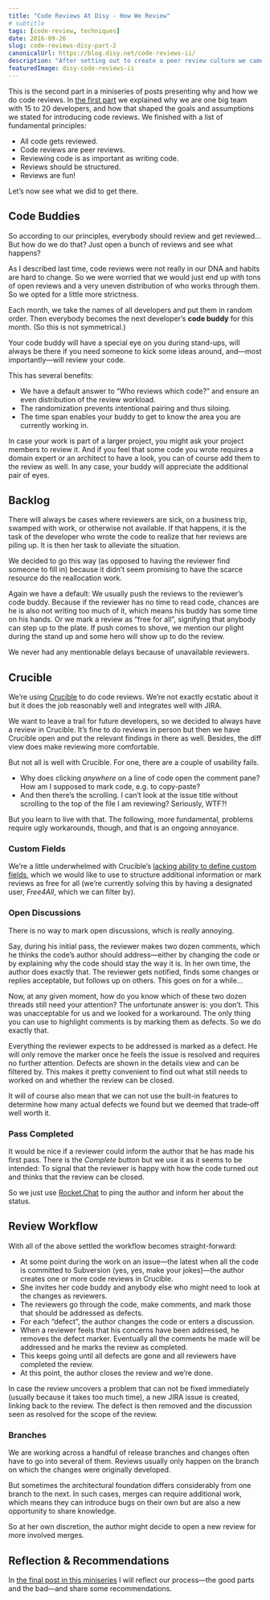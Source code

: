 ```yaml
---
title: "Code Reviews At Disy - How We Review"
# subtitle
tags: [code-review, techniques]
date: 2016-09-26
slug: code-reviews-disy-part-2
canonicalUrl: https://blog.disy.net/code-reviews-ii/
description: "After setting out to create a peer review culture we came up with a workflow and picked a tool (yes, Crucible) that would help us get there."
featuredImage: disy-code-reviews-ii
---
```


This is the second part in a miniseries of posts presenting why and how we do code reviews.
In [the first part](code-reviews-disy-part-1) we explained why we are one big team with 15 to 20 developers, and how that shaped the goals and assumptions we stated for introducing code reviews.
We finished with a list of fundamental principles:

-   All code gets reviewed.
-   Code reviews are peer reviews.
-   Reviewing code is as important as writing code.
-   Reviews should be structured.
-   Reviews are fun!

Let’s now see what we did to get there.

## Code Buddies

So according to our principles, everybody should review and get reviewed… But how do we do that?
Just open a bunch of reviews and see what happens?

As I described last time, code reviews were not really in our DNA and habits are hard to change.
So we were worried that we would just end up with tons of open reviews and a very uneven distribution of who works through them.
So we opted for a little more strictness.

Each month, we take the names of all developers and put them in random order.
Then everybody becomes the next developer’s **code buddy** for this month.
(So this is not symmetrical.)

Your code buddy will have a special eye on you during stand-ups, will always be there if you need someone to kick some ideas around, and—most importantly—will review your code.

This has several benefits:

-   We have a default answer to “Who reviews which code?” and ensure an even distribution of the review workload.
-   The randomization prevents intentional pairing and thus siloing.
-   The time span enables your buddy to get to know the area you are currently working in.

In case your work is part of a larger project, you might ask your project members to review it.
And if you feel that some code you wrote requires a domain expert or an architect to have a look, you can of course add them to the review as well.
In any case, your buddy will appreciate the additional pair of eyes.

## Backlog

There will always be cases where reviewers are sick, on a business trip, swamped with work, or otherwise not available.
If that happens, it is the task of the developer who wrote the code to realize that her reviews are piling up.
It is then her task to alleviate the situation.

We decided to go this way (as opposed to having the reviewer find someone to fill in) because it didn’t seem promising to have the scarce resource do the reallocation work.

Again we have a default: We usually push the reviews to the reviewer’s code buddy.
Because if the reviewer has no time to read code, chances are he is also not writing too much of it, which means his buddy has some time on his hands.
Or we mark a review as “free for all”, signifying that anybody can step up to the plate.
If push comes to shove, we mention our plight during the stand up and some hero will show up to do the review.

We never had any mentionable delays because of unavailable reviewers.

## Crucible

We’re using [Crucible](https://www.atlassian.com/software/crucible) to do code reviews.
We’re not exactly ecstatic about it but it does the job reasonably well and integrates well with JIRA.

We want to leave a trail for future developers, so we decided to always have a review in Crucible.
It’s fine to do reviews in person but then we have Crucible open and put the relevant findings in there as well.
Besides, the diff view does make reviewing more comfortable.

But not all is well with Crucible.
For one, there are a couple of usability fails.

-   Why does clicking *anywhere* on a line of code open the comment pane?
How am I supposed to mark code, e.g. to copy-paste?
-   And then there’s the scrolling.
I can’t look at the issue title without scrolling to the top of the file I am reviewing?
Seriously, WTF?!

But you learn to live with that.
The following, more fundamental, problems require ugly workarounds, though, and that is an ongoing annoyance.

### Custom Fields

We’re a little underwhelmed with Crucible’s [lacking ability to define custom fields](https://jira.atlassian.com/browse/CRUC-1516), which we would like to use to structure additional information or mark reviews as free for all (we’re currently solving this by having a designated user, *Free4All*, which we can filter by).

### Open Discussions

There is no way to mark open discussions, which is *really* annoying.

Say, during his initial pass, the reviewer makes two dozen comments, which he thinks the code’s author should address—either by changing the code or by explaining why the code should stay the way it is.
In her own time, the author does exactly that.
The reviewer gets notified, finds some changes or replies acceptable, but follows up on others.
This goes on for a while…

Now, at any given moment, how do you know which of these two dozen threads still need your attention?
The unfortunate answer is: you don’t.
This was unacceptable for us and we looked for a workaround.
The only thing you can use to highlight comments is by marking them as defects.
So we do exactly that.

Everything the reviewer expects to be addressed is marked as a defect.
He will only remove the marker once he feels the issue is resolved and requires no further attention.
Defects are shown in the details view and can be filtered by.
This makes it pretty convenient to find out what still needs to worked on and whether the review can be closed.

It will of course also mean that we can not use the built-in features to determine how many actual defects we found but we deemed that trade‑off well worth it.

### Pass Completed

It would be nice if a reviewer could inform the author that he has made his first pass.
There is the *Complete* button but we use it as it seems to be intended: To signal that the reviewer is happy with how the code turned out and thinks that the review can be closed.

So we just use [Rocket.Chat](http://rocket.chat/) to ping the author and inform her about the status.

## Review Workflow

With all of the above settled the workflow becomes straight-forward:

-   At some point during the work on an issue—the latest when all the code is committed to Subversion (yes, yes, make your jokes)—the author creates one or more code reviews in Crucible.
-   She invites her code buddy and anybody else who might need to look at the changes as reviewers.
-   The reviewers go through the code, make comments, and mark those that should be addressed as defects.
-   For each “defect”, the author changes the code or enters a discussion.
-   When a reviewer feels that his concerns have been addressed, he removes the defect marker.
Eventually all the comments he made will be addressed and he marks the review as completed.
-   This keeps going until all defects are gone and all reviewers have completed the review.
-   At this point, the author closes the review and we’re done.

In case the review uncovers a problem that can not be fixed immediately (usually because it takes too much time), a new JIRA issue is created, linking back to the review.
The defect is then removed and the discussion seen as resolved for the scope of the review.

### Branches

We are working across a handful of release branches and changes often have to go into several of them.
Reviews usually only happen on the branch on which the changes were originally developed.

But sometimes the architectural foundation differs considerably from one branch to the next.
In such cases, merges can require additional work, which means they can introduce bugs on their own but are also a new opportunity to share knowledge.

So at her own discretion, the author might decide to open a new review for more involved merges.

## Reflection & Recommendations

In [the final post in this miniseries](code-reviews-disy-part-3) I will reflect our process—the good parts and the bad—and share some recommendations.

